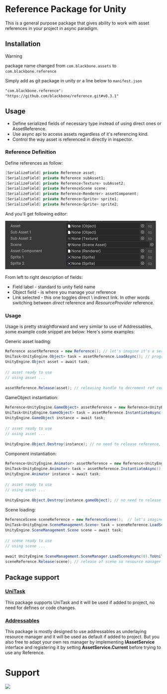 # Reference Package for Unity

This is a general purpose package that gives ability to work with asset references in your project in async paradigm.

## Installation
> [!WARNING]
> package name changed from `com.blackbone.assets` to `com.blackbone.reference`


Simply add as git package in unity or a line below to `manifest.json`

`"com.blackbone.reference": "https://github.com/blackbone/reference.git#v0.3.1"`

## Usage

* Define serialized fields of necessary type instead of using direct ones or AssetReference.
* Use async api to access assets regardless of it's referencing kind.
* Control the way asset is referenced in directly in inspector.

### Reference Definition

Define references as follow:

```csharp
[SerializeField] private Reference asset;
[SerializeField] private Reference subAsset1;
[SerializeField] private Reference<Texture> subAsset2;
[SerializeField] private ReferenceScene scene;
[SerializeField] private Reference<Renderer> assetComponent;
[SerializeField] private Reference<Sprite> sprite1;
[SerializeField] private Reference<Sprite> sprite2;
```

And you'll get following editor:

![editor](Documentation~/editor.png)

From left to right description of fields:
* Field label - standard to unity field name
* Object field - is where you manage your reference
* Link selected - this one toggles direct \ indirect link. In other words switching between _direct_ reference and _ResourceProvider_ reference.

### Usage

Usage is pretty straightforward and very similar to use of Addressables, some example code snippet are below:
Here's some examples:

Generic asset loading:
```csharp
Reference assetReference = new Reference(); // let's imagine it's a serialized field
UniTask<UnityEngine.Object> task = assetReference.LoadAsync(); // progress and cancellation token are optional arguments
UnityEngine.Object asset = await task;

// asset ready to use
// using asset ...
            
assetReference.Release(asset); // releasing handle to decrement ref count, other stuff will be handled by system
```
GameObject instantiation:
```csharp
Reference<UnityEngine.GameObject> assetReference = new Reference<UnityEngine.GameObject>();  // let's imagine it's a serialized field
UniTask<UnityEngine.GameObject> task = assetReference.InstantiateAsync(); // parent, position stays, progress and cancellation token are optional arguments
UnityEngine.GameObject instance = await task;

// asset ready to use
// using asset ...

UnityEngine.Object.Destroy(instance); // no need to release reference, system will take care of instances
```
Component instantiation:
```csharp
Reference<UnityEngine.Animator> assetReference = new Reference<UnityEngine.Animator>();  // let's imagine it's a serialized field
UniTask<UnityEngine.Animator> task = assetReference.InstantiateAsync(); // parent, position stays, progress and cancellation token are optional arguments
UnityEngine.Animator instance = await task;

// asset ready to use
// using asset ...

UnityEngine.Object.Destroy(instance.gameObject); // no need to release reference, system will take care of instances
```
Scene loading:
```csharp
ReferenceScene sceneReference = new ReferenceScene();  // let's imagine it's a serialized field
UniTask<UnityEngine.SceneManagement.Scene> task = sceneReference.LoadSceneAsync(); // load scene mode, additive, progress and cancellation token are optional arguments
UnityEngine.SceneManagement.Scene scene = await task;

// scene ready to use
// using scene ...

await UnityEngine.SceneManagement.SceneManager.LoadSceneAsync(0).ToUniTask(); // load other scene
sceneReference.Release(scene); // release of scene so resource manager can free resources
```

## Package support

### [UniTask](https://github.com/Cysharp/UniTask)

This package supports UniTask and it will be used if added to project, no need for defines or code changes.

### [Addressables](https://docs.unity3d.com/Manual/com.unity.addressables.html)

This package is mostly designed to use addressables as underlaying resource manager and it will be used as default if added to project.
But you also free to adapt your own res manager by implementing **IAssetService** interface and registering it by setting **AssetService.Current** before trying to use any Reference.


# Support

<a href="https://www.buymeacoffee.com/blackbone"><img src="https://img.buymeacoffee.com/button-api/?text=Buy me a whisky&emoji=🥃&slug=blackbone&button_colour=FFDD00&font_colour=000000&font_family=Cookie&outline_colour=000000&coffee_colour=ffffff" /></a>
